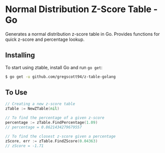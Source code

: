 # Normal Distribution Z-Score Table - Go

Generates a normal distribution z-score table in Go. Provides functions for quick z-score and percentage lookup.

## Installing

To start using ztable, install Go and run `go get`:

```sh
$ go get -u github.com/gregscott94/z-table-golang
```

## To Use

```go
// Creating a new z-score table
zTable := NewZTable(nil)

// To find the percentage of a given z-score
percentage := zTable.FindPercentage(1.09)
// percentage = 0.8621434279679557

// To find the closest z-score given a percentage
zScore, err := zTable.FindZScore(0.04363)
// zScore = -1.71
```
